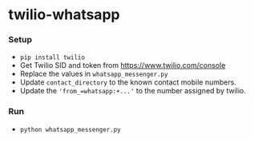 # twilio-whatsapp

### Setup
+ ```pip install twilio```
+ Get Twilio SID and token from https://www.twilio.com/console
+ Replace the values in ```whatsapp_messenger.py```
+ Update ```contact_directory``` to the known contact mobile numbers.
+ Update the ```'from_=whatsapp:+...'``` to the number assigned by twilio.

### Run
+ ```python whatsapp_messenger.py```